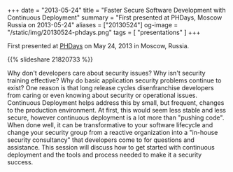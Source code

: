 +++
date = "2013-05-24"
title =  "Faster Secure Software Development with Continuous Deployment"
summary =  "First presented at PHDays, Moscow Russia on 2013-05-24"
aliases =  ["20130524"]
og-image =  "/static/img/20130524-phdays.png"
tags = [ "presentations" ]
+++

First presented at [PHDays](http://www.securitydevelopmentconference.com/) on May 24, 2013 in Moscow, Russia.

{{% slideshare 21820733 %}}

Why don't developers care about security issues?  Why isn't security
training effective?  Why do basic application security problems
continue to exist?  One reason is that long release cycles
disenfranchise developers from caring or even knowing about security
or operational issues. Continuous Deployment helps address this by
small, but frequent, changes to the production environment.  At first,
this would seem less stable and less secure, however continuous
deployment is a lot more than "pushing code".  When done well, it can
be transformative to your software lifecycle and change your security
group from a reactive organization into a "in-house security
consultancy" that developers come to for questions and assistance.
This session will discuss how to get started with continuous
deployment and the tools and process needed to make it a security
success.

